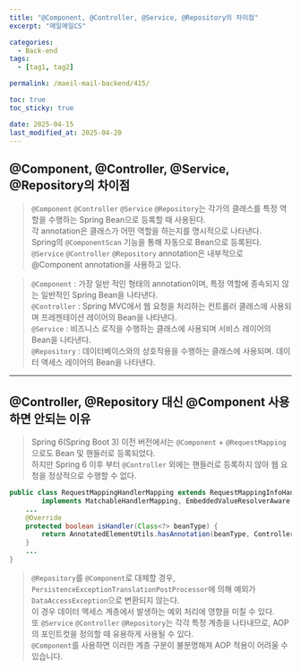 ```yaml
---
title: "@Component, @Controller, @Service, @Repository의 차이점"
excerpt: "매일메일CS"

categories:
  - Back-end
tags:
  - [tag1, tag2]

permalink: /maeil-mail-backend/415/

toc: true
toc_sticky: true

date: 2025-04-15
last_modified_at: 2025-04-20
---
```


## @Component, @Controller, @Service, @Repository의 차이점

> `@Component` `@Controller` `@Service` `@Repository`는 각가의 클래스를 특정 역할을 수행하는 Spring Bean으로 등록할 때 사용된다.    
> 각 annotation은 클래스가 어떤 역할을 하는지를 명시적으로 나타낸다.    
> Spring의 `@ComponentScan` 기능을 통해 자동으로 Bean으로 등록된다.   
> `@Service` `@Controller` `@Repository` annotation은 내부적으로 @Component annotation을 사용하고 있다.


> `@Component` : 가장 일반 적인 형태의 annotation이며, 특정 역할에 종속되지 않는 일반적인 Spring Bean을 나타낸다.    
> `@Controller` : Spring MVC에서 웹 요청을 처리하는 컨트롤러 클래스에 사용되며 프레젠테이션 레이어의 Bean을 나타낸다.     
> `@Service` : 비즈니스 로직을 수행하는 클래스에 사용되며 서비스 레이어의 Bean을 나타낸다.    
> `@Repository` : 데이터베이스와의 상호작용을 수행하는 클래스에 사용되며. 데이터 액세스 레이어의 Bean을 나타낸다.    


***


## @Controller, @Repository 대신 @Component 사용하면 안되는 이유

> Spring 6(Spring Boot 3) 이전 버전에서는 `@Component` + `@RequestMapping`으로도 Bean 및 핸들러로 등록되었다.   
> 하지만 Spring 6 이후 부터 `@Controller` 외에는 핸들러로 등록하지 않아 웹 요청을 정상적으로 수행할 수 없다.
```java
public class RequestMappingHandlerMapping extends RequestMappingInfoHandlerMapping
        implements MatchableHandlerMapping, EmbeddedValueResolverAware {
    ...
    @Override
    protected boolean isHandler(Class<?> beanType) {
        return AnnotatedElementUtils.hasAnnotation(beanType, Controller.class); // 컨트롤러 애너테이션인지 확인
    }
    ...
}
```

> `@Repository`를 `@Component`로 대체할 경우, `PersistenceExceptionTranslationPostProcessor`에 의해 예외가 `DataAccessException`으로 변환되지 않는다.    
> 이 경우 데이터 액세스 계층에서 발생하는 예외 처리에 영향을 미칠 수 있다.   
> 또 `@Service` `@Controller` `@Repository`는 각각 특정 계층을 나타내므로, AOP의 포인트컷을 정의할 때 유용하게 사용될 수 있다.   
> `@Component`를 사용하면 이러한 계층 구분이 불분명해져 AOP 적용이 어려울 수 있습니다.